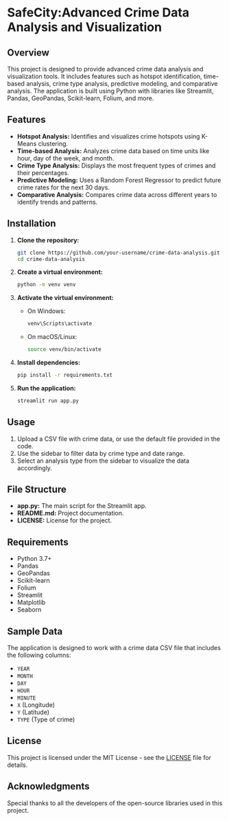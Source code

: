 # SafeCity:Advanced Crime Data Analysis and Visualization

## Overview
This project is designed to provide advanced crime data analysis and visualization tools. It includes features such as hotspot identification, time-based analysis, crime type analysis, predictive modeling, and comparative analysis. The application is built using Python with libraries like Streamlit, Pandas, GeoPandas, Scikit-learn, Folium, and more.

## Features
- **Hotspot Analysis:** Identifies and visualizes crime hotspots using K-Means clustering.
- **Time-based Analysis:** Analyzes crime data based on time units like hour, day of the week, and month.
- **Crime Type Analysis:** Displays the most frequent types of crimes and their percentages.
- **Predictive Modeling:** Uses a Random Forest Regressor to predict future crime rates for the next 30 days.
- **Comparative Analysis:** Compares crime data across different years to identify trends and patterns.

## Installation

1. **Clone the repository:**
    ```sh
    git clone https://github.com/your-username/crime-data-analysis.git
    cd crime-data-analysis
    ```

2. **Create a virtual environment:**
    ```sh
    python -m venv venv
    ```

3. **Activate the virtual environment:**
   - On Windows:
     ```sh
     venv\Scripts\activate
     ```
   - On macOS/Linux:
     ```sh
     source venv/bin/activate
     ```

4. **Install dependencies:**
    ```sh
    pip install -r requirements.txt
    ```

5. **Run the application:**
    ```sh
    streamlit run app.py
    ```

## Usage
1. Upload a CSV file with crime data, or use the default file provided in the code.
2. Use the sidebar to filter data by crime type and date range.
3. Select an analysis type from the sidebar to visualize the data accordingly.

## File Structure

- **app.py:** The main script for the Streamlit app.
- **README.md:** Project documentation.
- **LICENSE:** License for the project.

## Requirements

- Python 3.7+
- Pandas
- GeoPandas
- Scikit-learn
- Folium
- Streamlit
- Matplotlib
- Seaborn

## Sample Data
The application is designed to work with a crime data CSV file that includes the following columns:
- `YEAR`
- `MONTH`
- `DAY`
- `HOUR`
- `MINUTE`
- `X` (Longitude)
- `Y` (Latitude)
- `TYPE` (Type of crime)

## License
This project is licensed under the MIT License - see the [LICENSE](LICENSE) file for details.

## Acknowledgments
Special thanks to all the developers of the open-source libraries used in this project.

